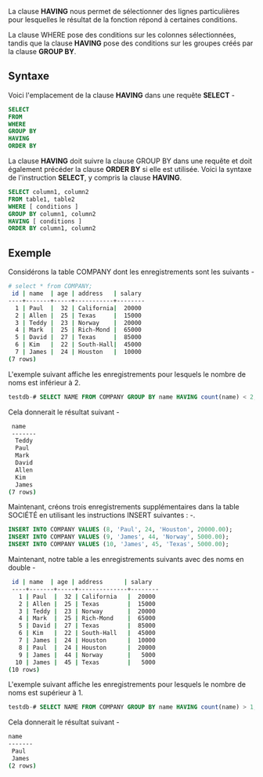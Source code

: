 La clause **HAVING** nous permet de sélectionner des lignes particulières pour lesquelles le résultat de la fonction répond à certaines conditions.

La clause WHERE pose des conditions sur les colonnes sélectionnées, tandis que la clause **HAVING** pose des conditions sur les groupes créés par la clause **GROUP BY**.

## Syntaxe

Voici l'emplacement de la clause **HAVING** dans une requête **SELECT** -

```sql
SELECT
FROM
WHERE
GROUP BY
HAVING
ORDER BY
```

La clause **HAVING** doit suivre la clause GROUP BY dans une requête et doit également précéder la clause **ORDER BY** si elle est utilisée. Voici la syntaxe de l'instruction **SELECT**, y compris la clause **HAVING**.

```sql
SELECT column1, column2
FROM table1, table2
WHERE [ conditions ]
GROUP BY column1, column2
HAVING [ conditions ]
ORDER BY column1, column2
```

## Exemple

Considérons la table COMPANY dont les enregistrements sont les suivants -

```bash
# select * from COMPANY;
 id | name  | age | address   | salary
----+-------+-----+-----------+--------
  1 | Paul  |  32 | California|  20000
  2 | Allen |  25 | Texas     |  15000
  3 | Teddy |  23 | Norway    |  20000
  4 | Mark  |  25 | Rich-Mond |  65000
  5 | David |  27 | Texas     |  85000
  6 | Kim   |  22 | South-Hall|  45000
  7 | James |  24 | Houston   |  10000
(7 rows)
```

L'exemple suivant affiche les enregistrements pour lesquels le nombre de noms est inférieur à 2.

```sql
testdb-# SELECT NAME FROM COMPANY GROUP BY name HAVING count(name) < 2;
```

Cela donnerait le résultat suivant -

```bash
 name
 -------
  Teddy
  Paul
  Mark
  David
  Allen
  Kim
  James
(7 rows)
```

Maintenant, créons trois enregistrements supplémentaires dans la table SOCIÉTÉ en utilisant les instructions INSERT suivantes : -.

```sql
INSERT INTO COMPANY VALUES (8, 'Paul', 24, 'Houston', 20000.00);
INSERT INTO COMPANY VALUES (9, 'James', 44, 'Norway', 5000.00);
INSERT INTO COMPANY VALUES (10, 'James', 45, 'Texas', 5000.00);
```

Maintenant, notre table a les enregistrements suivants avec des noms en double -

```bash
 id | name  | age | address      | salary
 ----+-------+-----+--------------+--------
   1 | Paul  |  32 | California   |  20000
   2 | Allen |  25 | Texas        |  15000
   3 | Teddy |  23 | Norway       |  20000
   4 | Mark  |  25 | Rich-Mond    |  65000
   5 | David |  27 | Texas        |  85000
   6 | Kim   |  22 | South-Hall   |  45000
   7 | James |  24 | Houston      |  10000
   8 | Paul  |  24 | Houston      |  20000
   9 | James |  44 | Norway       |   5000
  10 | James |  45 | Texas        |   5000
(10 rows)
```

L'exemple suivant affiche les enregistrements pour lesquels le nombre de noms est supérieur à 1.

```sql
testdb-# SELECT NAME FROM COMPANY GROUP BY name HAVING count(name) > 1;
```

Cela donnerait le résultat suivant -

```bash
name
-------
 Paul
 James
(2 rows)
```